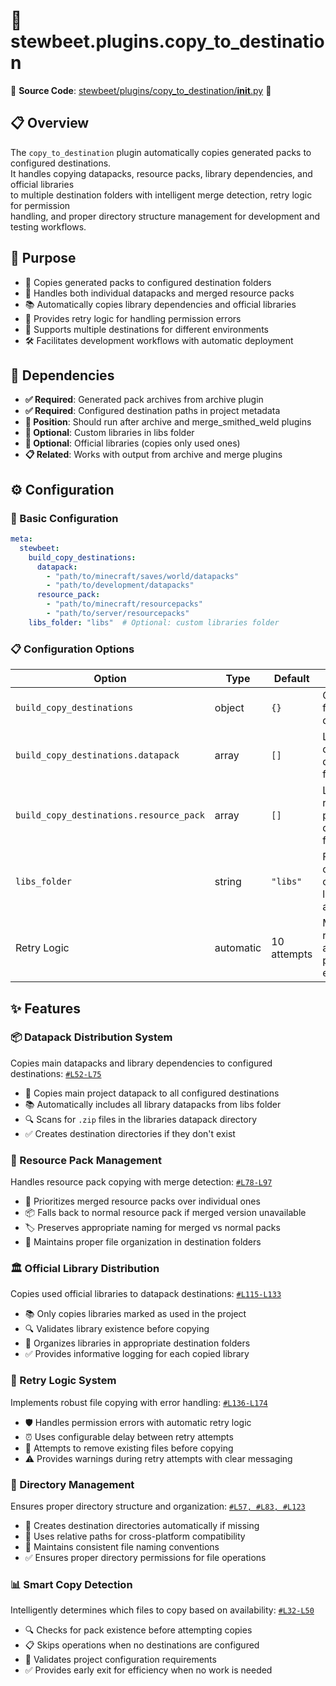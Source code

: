 
# 📂 stewbeet.plugins.copy_to_destination

📄 **Source Code**: [stewbeet/plugins/copy_to_destination/__init__.py](../../python_package/stewbeet/plugins/copy_to_destination/__init__.py) 🔗

## 📋 Overview
The `copy_to_destination` plugin automatically copies generated packs to configured destinations.<br>
It handles copying datapacks, resource packs, library dependencies, and official libraries<br>
to multiple destination folders with intelligent merge detection, retry logic for permission<br>
handling, and proper directory structure management for development and testing workflows.

## 🎯 Purpose
- 📂 Copies generated packs to configured destination folders
- 🔗 Handles both individual datapacks and merged resource packs
- 📚 Automatically copies library dependencies and official libraries
- 🔄 Provides retry logic for handling permission errors
- 🎯 Supports multiple destinations for different environments
- 🛠️ Facilitates development workflows with automatic deployment

## 🔗 Dependencies
- **✅ Required**: Generated pack archives from archive plugin
- **✅ Required**: Configured destination paths in project metadata
- **📍 Position**: Should run after archive and merge_smithed_weld plugins
- **🔧 Optional**: Custom libraries in libs folder
- **🔧 Optional**: Official libraries (copies only used ones)
- **📋 Related**: Works with output from archive and merge plugins

## ⚙️ Configuration

### 🎯 Basic Configuration
```yaml
meta:
  stewbeet:
    build_copy_destinations:
      datapack:
        - "path/to/minecraft/saves/world/datapacks"
        - "path/to/development/datapacks"
      resource_pack:
        - "path/to/minecraft/resourcepacks"
        - "path/to/server/resourcepacks"
    libs_folder: "libs"  # Optional: custom libraries folder
```

### 📋 Configuration Options

| Option | Type | Default | Description |
|--------|------|---------|-------------|
| `build_copy_destinations` | object | `{}` | Configuration for copy destinations |
| `build_copy_destinations.datapack` | array | `[]` | List of datapack destination folders |
| `build_copy_destinations.resource_pack` | array | `[]` | List of resource pack destination folders |
| `libs_folder` | string | `"libs"` | Folder containing custom library archives |
| Retry Logic | automatic | 10 attempts | Maximum retry attempts for permission errors |

## ✨ Features

### 📦 Datapack Distribution System
Copies main datapacks and library dependencies to configured destinations: [`#L52-L75`](../../python_package/stewbeet/plugins/copy_to_destination/__init__.py#L52-L75)
- 📁 Copies main project datapack to all configured destinations
- 📚 Automatically includes all library datapacks from libs folder
- 🔍 Scans for `.zip` files in the libraries datapack directory
- ✅ Creates destination directories if they don't exist

### 🎨 Resource Pack Management
Handles resource pack copying with merge detection: [`#L78-L97`](../../python_package/stewbeet/plugins/copy_to_destination/__init__.py#L78-L97)
- 🔗 Prioritizes merged resource packs over individual ones
- 📦 Falls back to normal resource pack if merged version unavailable
- 🏷️ Preserves appropriate naming for merged vs normal packs
- 📁 Maintains proper file organization in destination folders

### 🏛️ Official Library Distribution
Copies used official libraries to datapack destinations: [`#L115-L133`](../../python_package/stewbeet/plugins/copy_to_destination/__init__.py#L115-L133)
- 📚 Only copies libraries marked as used in the project
- 🔍 Validates library existence before copying
- 📁 Organizes libraries in appropriate destination folders
- ✅ Provides informative logging for each copied library

### 🔄 Retry Logic System
Implements robust file copying with error handling: [`#L136-L174`](../../python_package/stewbeet/plugins/copy_to_destination/__init__.py#L136-L174)
- 🛡️ Handles permission errors with automatic retry logic
- ⏰ Uses configurable delay between retry attempts
- 🧹 Attempts to remove existing files before copying
- ⚠️ Provides warnings during retry attempts with clear messaging

### 📁 Directory Management
Ensures proper directory structure and organization: [`#L57, #L83, #L123`](../../python_package/stewbeet/plugins/copy_to_destination/__init__.py#L57)
- 📂 Creates destination directories automatically if missing
- 🎯 Uses relative paths for cross-platform compatibility
- 📝 Maintains consistent file naming conventions
- ✅ Ensures proper directory permissions for file operations

### 📊 Smart Copy Detection
Intelligently determines which files to copy based on availability: [`#L32-L50`](../../python_package/stewbeet/plugins/copy_to_destination/__init__.py#L32-L50)
- 🔍 Checks for pack existence before attempting copies
- 📋 Skips operations when no destinations are configured
- 🎯 Validates project configuration requirements
- ✅ Provides early exit for efficiency when no work is needed 

